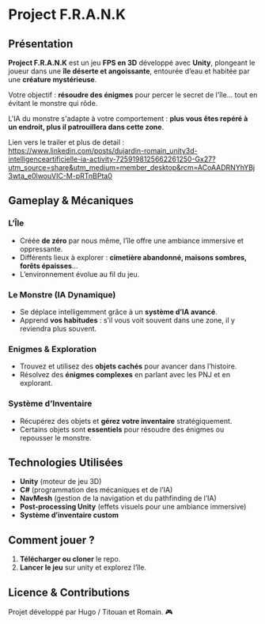 # Project F.R.A.N.K

## Présentation
**Project F.R.A.N.K** est un jeu **FPS en 3D** développé avec **Unity**, plongeant le joueur dans une **île déserte et angoissante**, entourée d’eau et habitée par une **créature mystérieuse**.  

Votre objectif : **résoudre des énigmes** pour percer le secret de l'île… tout en évitant le monstre qui rôde. 

L'IA du monstre s'adapte à votre comportement : **plus vous êtes repéré à un endroit, plus il patrouillera dans cette zone**. 

Lien vers le trailer et plus de detail : https://www.linkedin.com/posts/dujardin-romain_unity3d-intelligenceartificielle-ia-activity-7259198125662261250-Gx27?utm_source=share&utm_medium=member_desktop&rcm=ACoAADRNYhYBj3wta_e0lwouVIC-M-pRTnBPta0

## Gameplay & Mécaniques
### L’Île
- Créée **de zéro** par nous même, l’île offre une ambiance immersive et oppressante.  
- Différents lieux à explorer : **cimetière abandonné, maisons sombres, forêts épaisses**…  
- L’environnement évolue au fil du jeu.  

### Le Monstre (IA Dynamique)
- Se déplace intelligemment grâce à un **système d’IA avancé**.  
- Apprend **vos habitudes** : s’il vous voit souvent dans une zone, il y reviendra plus souvent. 

### Enigmes & Exploration
- Trouvez et utilisez des **objets cachés** pour avancer dans l’histoire.  
- Résolvez des **énigmes complexes** en parlant avec les PNJ et en explorant.

### Système d’Inventaire
- Récupérez des objets et **gérez votre inventaire** stratégiquement.  
- Certains objets sont **essentiels** pour résoudre des énigmes ou repousser le monstre.  

## Technologies Utilisées
- **Unity** (moteur de jeu 3D)  
- **C#** (programmation des mécaniques et de l’IA)  
- **NavMesh** (gestion de la navigation et du pathfinding de l’IA)  
- **Post-processing Unity** (effets visuels pour une ambiance immersive)  
- **Système d’inventaire custom**  

## Comment jouer ?
1. **Télécharger ou cloner** le repo.  
2. **Lancer le jeu** sur unity et explorez l’île. 

## Licence & Contributions
Projet développé par Hugo / Titouan et Romain. 🎮  
